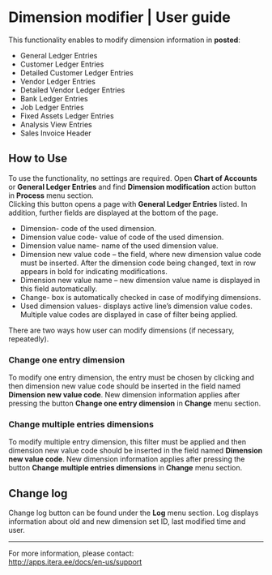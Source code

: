 #   Dimension modifier | User guide

This functionality enables to modify dimension information in **posted**:  
*   General Ledger Entries
*   Customer Ledger Entries
*   Detailed Customer Ledger Entries
*   Vendor Ledger Entries
*   Detailed Vendor Ledger Entries
*   Bank Ledger Entries
*   Job Ledger Entries
*   Fixed Assets Ledger Entries
*   Analysis View Entries
*   Sales Invoice Header

##  How to Use
To use the functionality, no settings are required. Open **Chart of Accounts** or **General Ledger Entries** and find **Dimension modification** action button in **Process** menu section.  
Clicking this button opens a page with **General Ledger Entries** listed. In addition, further fields are displayed at the bottom of the page. 
*   Dimension- code of the used dimension.
*   Dimension value code- value of code of the used dimension.
*   Dimension value name- name of the used dimension value.
*   Dimension new value code – the field, where new dimension value code must be inserted. After the dimension code being changed, text in row appears in bold for indicating modifications. 
*   Dimension new value name – new dimension value name is displayed in this field automatically.
*   Change- box is automatically checked in case of modifying dimensions.
*   Used dimension values- displays active line’s dimension value codes. Multiple value codes are displayed in case of filter being applied. 

There are two ways how user can modify dimensions (if necessary, repeatedly).  
### Change one entry dimension
To modify one entry dimension, the entry must be chosen by clicking and then dimension new value code should be inserted in the field named **Dimension new value code**.  New dimension information applies after pressing the button **Change one entry dimension** in **Change** menu section. 
### Change multiple entries dimensions
To modify multiple entry dimension, this filter must be applied and then dimension new value code should be inserted in the field named **Dimension new value code**. New dimension information applies after pressing the button **Change multiple entries dimensions** in **Change** menu section. 
## Change log
Change log button can be found under the **Log** menu section. Log displays information about old and new dimension set ID, last modified time and user. 

---

For more information, please contact:  
http://apps.itera.ee/docs/en-us/support
